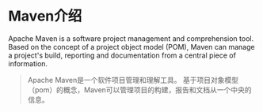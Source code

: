 # Maven介绍

Apache Maven is a software project management and comprehension tool. Based on the concept of a project object model (POM), Maven can manage a project's build, reporting and documentation from a central piece of information.

> Apache Maven是一个软件项目管理和理解工具。 基于项目对象模型（pom）的概念，Maven可以管理项目的构建，报告和文档从一个中央的信息。

